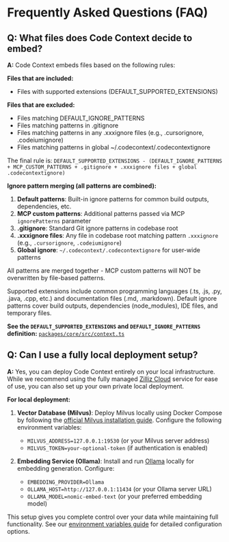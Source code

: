 # Frequently Asked Questions (FAQ)

## Q: What files does Code Context decide to embed?

**A:** Code Context embeds files based on the following rules:

**Files that are included:**
- Files with supported extensions (DEFAULT_SUPPORTED_EXTENSIONS)

**Files that are excluded:**
- Files matching DEFAULT_IGNORE_PATTERNS 
- Files matching patterns in .gitignore
- Files matching patterns in any .xxxignore files (e.g., .cursorignore, .codeiumignore)
- Files matching patterns in global ~/.codecontext/.codecontextignore

The final rule is: `DEFAULT_SUPPORTED_EXTENSIONS - (DEFAULT_IGNORE_PATTERNS + MCP_CUSTOM_PATTERNS + .gitignore + .xxxignore files + global .codecontextignore)`

**Ignore pattern merging (all patterns are combined):**
1. **Default patterns**: Built-in ignore patterns for common build outputs, dependencies, etc.
2. **MCP custom patterns**: Additional patterns passed via MCP `ignorePatterns` parameter 
3. **.gitignore**: Standard Git ignore patterns in codebase root
4. **.xxxignore files**: Any file in codebase root matching pattern `.xxxignore` (e.g., `.cursorignore`, `.codeiumignore`)
5. **Global ignore**: `~/.codecontext/.codecontextignore` for user-wide patterns

All patterns are merged together - MCP custom patterns will NOT be overwritten by file-based patterns.

Supported extensions include common programming languages (.ts, .js, .py, .java, .cpp, etc.) and documentation files (.md, .markdown). Default ignore patterns cover build outputs, dependencies (node_modules), IDE files, and temporary files.

**See the `DEFAULT_SUPPORTED_EXTENSIONS` and `DEFAULT_IGNORE_PATTERNS` definition:** [`packages/core/src/context.ts`](../../packages/core/src/context.ts)

## Q: Can I use a fully local deployment setup?

**A:** Yes, you can deploy Code Context entirely on your local infrastructure. While we recommend using the fully managed [Zilliz Cloud](https://cloud.zilliz.com/signup?utm_source=github&utm_medium=referral&utm_campaign=2507-codecontext-readme) service for ease of use, you can also set up your own private local deployment.

**For local deployment:**

1. **Vector Database (Milvus)**: Deploy Milvus locally using Docker Compose by following the [official Milvus installation guide](https://milvus.io/docs/install_standalone-docker-compose.md). Configure the following environment variables:
   - `MILVUS_ADDRESS=127.0.0.1:19530` (or your Milvus server address)
   - `MILVUS_TOKEN=your-optional-token` (if authentication is enabled)

2. **Embedding Service (Ollama)**: Install and run [Ollama](https://ollama.com/) locally for embedding generation. Configure:
   - `EMBEDDING_PROVIDER=Ollama`
   - `OLLAMA_HOST=http://127.0.0.1:11434` (or your Ollama server URL)
   - `OLLAMA_MODEL=nomic-embed-text` (or your preferred embedding model)

This setup gives you complete control over your data while maintaining full functionality. See our [environment variables guide](../getting-started/environment-variables.md) for detailed configuration options.

